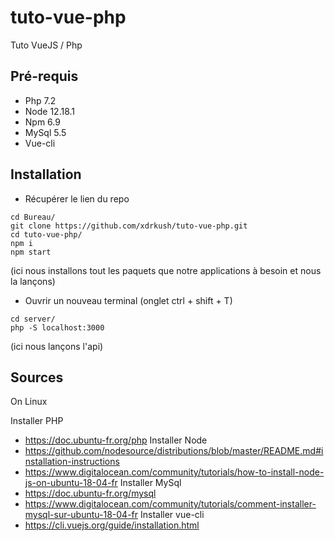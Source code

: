 # tuto-vue-php
Tuto VueJS / Php

## Pré-requis
  - Php 7.2
  - Node 12.18.1
  - Npm 6.9
  - MySql 5.5
  - Vue-cli

## Installation

- Récupérer le lien du repo

```
cd Bureau/
git clone https://github.com/xdrkush/tuto-vue-php.git
cd tuto-vue-php/
npm i
npm start
```
(ici  nous installons tout les paquets que notre applications à besoin et nous la lançons)
- Ouvrir un nouveau terminal (onglet ctrl + shift + T)

```
cd server/
php -S localhost:3000
```
(ici nous lançons l'api)


## Sources

On Linux

  Installer PHP
  - https://doc.ubuntu-fr.org/php
  Installer Node
  - https://github.com/nodesource/distributions/blob/master/README.md#installation-instructions
  - https://www.digitalocean.com/community/tutorials/how-to-install-node-js-on-ubuntu-18-04-fr
  Installer MySql
  - https://doc.ubuntu-fr.org/mysql
  - https://www.digitalocean.com/community/tutorials/comment-installer-mysql-sur-ubuntu-18-04-fr
  Installer vue-cli
  - https://cli.vuejs.org/guide/installation.html

